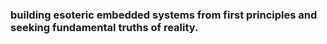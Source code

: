 ### building esoteric embedded systems from first principles and seeking fundamental truths of reality. 


